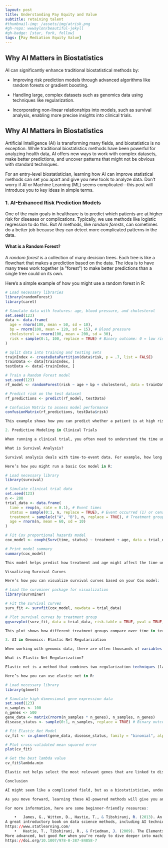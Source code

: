 ```yaml
---
layout: post
title: Understanding Pay Equity and Value
subtitle: retaining talent
#thumbnail-img: /assets/img/atrisk.png
#gh-repo: wwwaylon/beautiful-jekyll
#gh-badge: [star, fork, follow]
tags: [Pay Mediation Equity Value]
---
```


## Why AI Matters in Biostatistics 

AI can significantly enhance traditional biostatistical methods by: 

* Improving risk prediction models through advanced algorithms like random forests or gradient boosting. 

* Handling large, complex datasets such as genomics data using techniques like regularization. 

* Incorporating non-linear relationships into models, such as survival analysis, enabling more precise insights into clinical trials. 

## Why AI Matters in Biostatistics

Artificial Intelligence (AI) is transforming many fields, and biostatistics is no exception. While traditional biostatistics methods have been powerful for analyzing health data, AI offers new ways to work with complex datasets, make better predictions, and uncover patterns that might not be obvious with standard techniques.

For an entry-level biostatistician, learning how AI can improve statistical methods can set you apart and give you new tools to analyze data. Don’t worry if AI or Machine Learning (ML) seems complicated—this post will introduce you to key ideas in simple terms.

### 1. AI-Enhanced Risk Prediction Models

One of the main goals in healthcare is to predict which patients are at higher risk for diseases or complications. Typically, we use methods like logistic regression to do this. But AI methods, like *random forests*, can sometimes do a better job because they can detect more complicated patterns in the data.

#### What is a Random Forest?

A *random forest* is a collection of many decision trees. Each tree is like a flowchart that makes a prediction based on the data. The idea is to have many trees work together (a "forest") to make better predictions than a single tree could on its own.

Here’s a simple example of how you might use a random forest in R:

```r
# Load necessary libraries 
library(randomForest) 
library(caret) 

# Simulate data with features: age, blood pressure, and cholesterol 
set.seed(123) 
data <- data.frame(
  age = rnorm(100, mean = 50, sd = 10), 
  bp = rnorm(100, mean = 120, sd = 15), # Blood pressure 
  cholesterol = rnorm(100, mean = 200, sd = 30), 
  risk = sample(0:1, 100, replace = TRUE) # Binary outcome: 0 = low risk, 1 = high risk
) 

# Split data into training and testing sets 
trainIndex <- createDataPartition(data$risk, p = .7, list = FALSE) 
trainData <- data[trainIndex, ] 
testData <- data[-trainIndex, ] 

# Train a Random Forest model 
set.seed(123) 
rf_model <- randomForest(risk ~ age + bp + cholesterol, data = trainData, ntree = 100) 

# Predict risk on the test dataset 
rf_predictions <- predict(rf_model, testData) 

# Confusion Matrix to assess model performance 
confusionMatrix(rf_predictions, testData$risk) 

This example shows how you can predict whether a patient is at high risk for a disease based on age, blood pressure, and cholesterol levels. The random forest model helps by capturing more complex relationships in the data than standard models might.

2. Predictive Modeling in Clinical Trials

When running a clinical trial, you often need to understand the time until a specific event happens, like disease progression or death. A common tool for this is survival analysis. Traditional methods like the Cox proportional hazards model are used, but AI can help identify patterns that these methods might miss.

What is Survival Analysis?

Survival analysis deals with time-to-event data. For example, how long it takes for a patient to respond to a treatment. The Cox model is a popular method for this, but there are AI-based methods that can make these predictions more accurate by modeling complex data patterns.

Here’s how you might run a basic Cox model in R:

# Load necessary library 
library(survival) 

# Simulate clinical trial data 
set.seed(123) 
n <- 200 
trial_data <- data.frame(
  time = rexp(n, rate = 0.1), # Event times 
  status = sample(0:1, n, replace = TRUE), # Event occurred (1) or censored (0) 
  treatment = sample(c("A", "B"), n, replace = TRUE), # Treatment group 
  age = rnorm(n, mean = 60, sd = 10)
) 

# Fit Cox proportional hazards model 
cox_model <- coxph(Surv(time, status) ~ treatment + age, data = trial_data) 

# Print model summary 
summary(cox_model) 

This model helps predict how treatment and age might affect the time until a specific event (e.g., disease progression). Adding AI to this kind of analysis can help improve predictions by modeling more complex relationships between variables.

Visualizing Survival Curves

Here’s how you can visualize survival curves based on your Cox model:

# Load the survminer package for visualization 
library(survminer) 

# Fit the survival curves 
surv_fit <- survfit(cox_model, newdata = trial_data) 

# Plot survival curves by treatment group 
ggsurvplot(surv_fit, data = trial_data, risk.table = TRUE, pval = TRUE, conf.int = TRUE, ggtheme = theme_minimal(), title = "Survival Curves by Treatment Group") 

This plot shows how different treatment groups compare over time in terms of event occurrence, such as how quickly patients progress in a disease. AI methods can enhance this analysis by adding more flexibility to the models.

3. AI in Genomics: Elastic Net Regularization

When working with genomic data, there are often thousands of variables (like genes) and only a small number of samples. Regular statistical methods can struggle with this kind of “high-dimensional” data. This is where AI techniques, like elastic net regularization, can help by preventing overfitting and improving model accuracy.

What is Elastic Net Regularization?

Elastic net is a method that combines two regularization techniques (lasso and ridge) to improve model performance when dealing with lots of predictors. It’s especially useful in genomics, where we have many variables and need to select the most important ones for predicting outcomes like disease status.

Here’s how you can use elastic net in R:

# Load necessary library 
library(glmnet) 

# Simulate high-dimensional gene expression data 
set.seed(123) 
n_samples <- 100 
n_genes <- 500 
gene_data <- matrix(rnorm(n_samples * n_genes), n_samples, n_genes) 
disease_status <- sample(0:1, n_samples, replace = TRUE) # Binary outcome 

# Fit Elastic Net Model 
cv_fit <- cv.glmnet(gene_data, disease_status, family = "binomial", alpha = 0.5) 

# Plot cross-validated mean squared error 
plot(cv_fit) 

# Get the best lambda value 
cv_fit$lambda.min 

Elastic net helps select the most relevant genes that are linked to disease status while avoiding overfitting. This is critical when working with large datasets like those found in genomic studies.

Conclusion

AI might seem like a complicated field, but as a biostatistician, understanding its basic applications can greatly enhance your analysis toolkit. Techniques like random forests, survival analysis, and elastic net regularization can help you make better predictions and handle more complex data.

As you move forward, learning these AI-powered methods will give you an edge in analyzing health data, whether you’re working on clinical trials, genomics, or risk prediction. Don’t hesitate to explore AI—it’s becoming an essential part of modern biostatistics, and mastering these tools will set you up for success in the future.

For more information, here are some beginner-friendly resources:

	•	James, G., Witten, D., Hastie, T., & Tibshirani, R. (2013). An Introduction to Statistical Learning with Applications in R. Springer.
A great introductory book on data science methods, including AI techniques, with examples in R.
https://www.statlearning.com/
	•	Hastie, T., Tibshirani, R., & Friedman, J. (2009). The Elements of Statistical Learning: Data Mining, Inference, and Prediction (2nd ed.). Springer.
More advanced, but good for when you’re ready to dive deeper into machine learning methods.
https://doi.org/10.1007/978-0-387-84858-7



